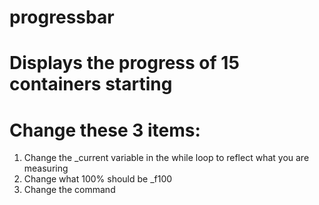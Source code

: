 # progressbar
# Displays the progress of 15 containers starting
# Change these 3 items:
1. Change the \_current variable in the while loop to reflect what you are measuring
2. Change what 100% should be \_f100
3. Change the command
